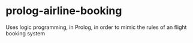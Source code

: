 # prolog-airline-booking
Uses logic programming, in Prolog, in order to mimic the rules of an flight booking system
